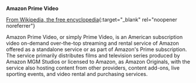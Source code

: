 **Amazon Prime Video**<br>

[From Wikipedia, the free encyclopedia](https://en.wikipedia.org/wiki/Amazon_Prime_Video){:target="\_blank" rel="noopener noreferrer"}

Amazon Prime Video, or simply Prime Video, is an American subscription video on-demand over-the-top streaming and rental service of Amazon offered as a standalone service or as part of Amazon's Prime subscription. The service primarily distributes films and television series produced by Amazon MGM Studios or licensed to Amazon, as Amazon Originals, with the service also hosting content from other providers, content add-ons, live sporting events, and video rental and purchasing services.
